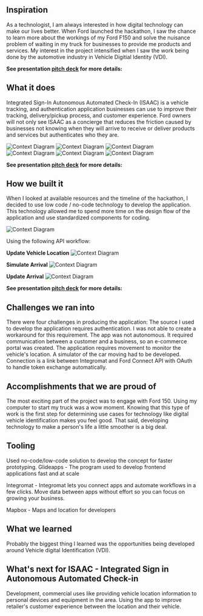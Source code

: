 ## Inspiration
As a technologist, I am always interested in how digital technology can make our lives better. When Ford launched the hackathon, I saw the chance to learn more about the workings of my Ford F150 and solve the nuisance problem of waiting in my truck for businesses to provide me products and services.  My interest in the project intensified when I saw the work being done by the automotive industry in Vehicle Digitial Identity (VDI).

**See presentation [pitch deck](https://www.canva.com/design/DAENDCUXG08/kVDJERwxNIup3UGdIS2OiA/view?utm_content=DAENDCUXG08&utm_campaign=designshare&utm_medium=link&utm_source=sharebutton) for more details:** 

## What it does
Integrated Sign-In Autonomous Automated Check-In (ISAAC) is a vehicle tracking, and authentication application businesses can use to improve their tracking, delivery/pickup process, and customer experience. Ford owners will not only see ISAAC as a concierge that reduces the friction caused by businesses not knowing when they will arrive to receive or deliver products and services but authenticates who they are. 

![Context Diagram](https://github.com/canedy/Ford-Smart-Vehicle-Connectivty-Challenge/blob/main/5.PNG)
![Context Diagram](https://github.com/canedy/Ford-Smart-Vehicle-Connectivty-Challenge/blob/main/6.PNG)
![Context Diagram](https://github.com/canedy/Ford-Smart-Vehicle-Connectivty-Challenge/blob/main/7.PNG)
![Context Diagram](https://github.com/canedy/Ford-Smart-Vehicle-Connectivty-Challenge/blob/main/8.PNG)
![Context Diagram](https://github.com/canedy/Ford-Smart-Vehicle-Connectivty-Challenge/blob/main/9.PNG)
 ![Context Diagram](https://github.com/canedy/Ford-Smart-Vehicle-Connectivty-Challenge/blob/main/10.PNG)

**See presentation [pitch deck](https://www.canva.com/design/DAENDCUXG08/kVDJERwxNIup3UGdIS2OiA/view?utm_content=DAENDCUXG08&utm_campaign=designshare&utm_medium=link&utm_source=sharebutton) for more details:** 

## How we built it
When I looked at available resources and the timeline of the hackathon, I decided to use low code / no-code technology to develop the application.  This technology allowed me to spend more time on the design flow of the application and use standardized components for coding.
 
 ![Context Diagram](https://github.com/canedy/Ford-Smart-Vehicle-Connectivty-Challenge/blob/main/ISSAC%20Application%20-%20Context%20Diagram.PNG)
 
 Using the following API workflow:
 
 **Update Vehicle Location**
 ![Context Diagram](https://github.com/canedy/Ford-Smart-Vehicle-Connectivty-Challenge/blob/main/Update%20vehicle%20location%20and%20meta%20data.PNG)
 
 **Simulate Arrival**
 ![Context Diagram](https://github.com/canedy/Ford-Smart-Vehicle-Connectivty-Challenge/blob/main/Simulate%20Arrival.PNG)
 
 **Update Arrival**
 ![Context Diagram](https://github.com/canedy/Ford-Smart-Vehicle-Connectivty-Challenge/blob/main/Update%20Arrival%20Time.PNG)
 
 
**See presentation [pitch deck](https://www.canva.com/design/DAENDCUXG08/kVDJERwxNIup3UGdIS2OiA/view?utm_content=DAENDCUXG08&utm_campaign=designshare&utm_medium=link&utm_source=sharebutton) for more details:** 

## Challenges we ran into
There were four challenges in producing the application:
The source I used to develop the application requires authentication. I was not able to create a workaround for this requirement.
The app was not autonomous. It required communication between a customer and a business, so an e-commerce portal was created. 
The application requires movement to monitor the vehicle's location.   A simulator of the car moving had to be developed.
Connection is a link between Integromat and Ford Connect API with OAuth to handle token exchange automatically.

 ## Accomplishments that we are proud of
The most exciting part of the project was to engage with Ford 150. Using my computer to start my truck was a wow moment. Knowing that this type of work is the first step for determining use cases for technology like digital vehicle identification makes you feel good. That said, developing technology to make a person's life a little smoother is a big deal.

## Tooling
Used no-code/low-code solution to develop the concept for faster prototyping. 
Glideapps - The program used to develop frontend applications fast and at scale

Integromat - Integromat lets you connect apps and automate workflows in a few clicks. Move data between apps without effort so you can focus on growing your business.

Mapbox - Maps and location for developers

## What we learned
 Probably the biggest thing I learned was the opportunities being developed around Vehicle digital Identification (VDI).

## What's next for ISAAC - Integrated Sign in Autonomous Automated Check-in
Development, commercial uses like providing vehicle location information to personal devices and equipment in the area. Using the app to improve retailer's customer experience between the location and their vehicle.
